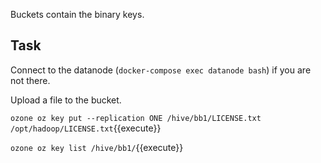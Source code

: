 Buckets contain the binary keys.

## Task

Connect to the datanode (`docker-compose exec datanode bash`) if you are not there.

Upload a file to the bucket.

`ozone oz key put --replication ONE /hive/bb1/LICENSE.txt /opt/hadoop/LICENSE.txt`{{execute}}

`ozone oz key list /hive/bb1/`{{execute}}
